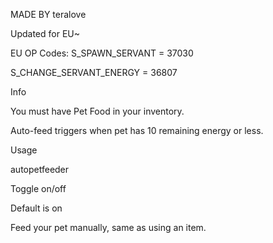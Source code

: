 MADE BY teralove

Updated for EU~

EU OP Codes:
S_SPAWN_SERVANT = 37030

S_CHANGE_SERVANT_ENERGY = 36807


Info

You must have Pet Food in your inventory.

Auto-feed triggers when pet has 10 remaining energy or less.

Usage

autopetfeeder

Toggle on/off

Default is on

Feed your pet manually, same as using an item.

